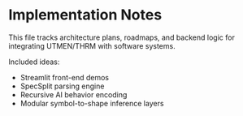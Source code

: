 # Implementation Notes

This file tracks architecture plans, roadmaps, and backend logic for integrating UTMEN/THRM with software systems.

Included ideas:
- Streamlit front-end demos
- SpecSplit parsing engine
- Recursive AI behavior encoding
- Modular symbol-to-shape inference layers
